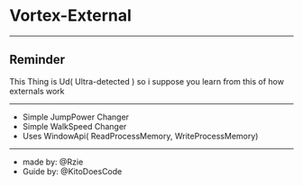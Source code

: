 # Vortex-External

----------

 ## Reminder

 This Thing is Ud( Ultra-detected ) so i suppose you learn from this of how externals work

---------

- Simple JumpPower Changer
- Simple WalkSpeed Changer
- Uses WindowApi( ReadProcessMemory, WriteProcessMemory)

--------

- made by: @Rzie
- Guide by: @KitoDoesCode
